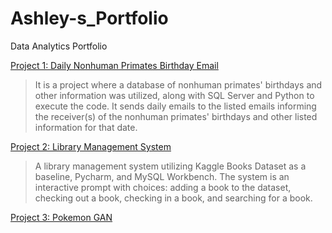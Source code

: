 # Ashley-s_Portfolio
Data Analytics Portfolio

[Project 1: Daily Nonhuman Primates Birthday Email](https://github.com/Ashley-Gooch/Ashley-s_Portfolio/blob/main/Improved%20NHP%20Birthday%20Code.txt)
>It is a project where a database of nonhuman primates' birthdays and other information was utilized, along with SQL Server and Python to execute the code. It sends daily emails to the listed emails informing the receiver(s) of the nonhuman primates' birthdays and other listed information for that date.

[Project 2: Library Management System](https://github.com/Ashley-Gooch/Ashley-s_Portfolio/blob/main/Library.py)
>A library management system utilizing Kaggle Books Dataset as a baseline, Pycharm, and MySQL Workbench. The system is an interactive prompt with choices: adding a book to the dataset, checking out a book, checking in a book, and searching for a book.

[Project 3: Pokemon GAN](https://github.com/Ashley-Gooch/Ashley-s_Portfolio/blob/main/Pokemon%20GAN)
